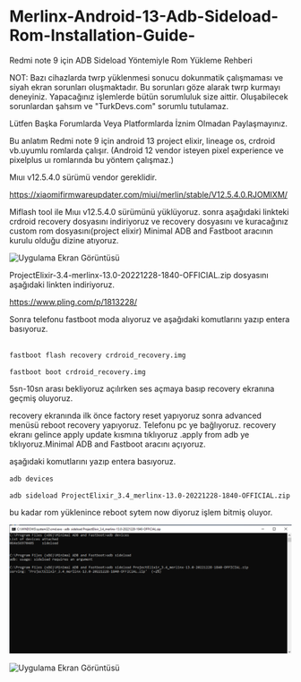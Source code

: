 # Merlinx-Android-13-Adb-Sideload-Rom-Installation-Guide-

Redmi note 9 için ADB Sideload Yöntemiyle Rom Yükleme Rehberi

NOT: Bazı cihazlarda twrp yüklenmesi sonucu dokunmatik çalışmaması ve siyah ekran sorunları oluşmaktadır. Bu sorunları göze alarak twrp kurmayı deneyiniz.
Yapacağınız işlemlerde bütün sorumluluk size aittir. Oluşabilecek sorunlardan şahsım ve "TurkDevs.com" sorumlu tutulamaz.


Lütfen Başka Forumlarda Veya Platformlarda İznim Olmadan Paylaşmayınız.

Bu anlatım Redmi note 9 için android 13 project elixir, lineage os, crdroid vb.uyumlu romlarda çalışır.
(Android 12 vendor isteyen pixel experience ve pixelplus uı romlarında bu yöntem çalışmaz.)

Mıuı v12.5.4.0 sürümü vendor gereklidir.

https://xiaomifirmwareupdater.com/miui/merlin/stable/V12.5.4.0.RJOMIXM/

Miflash tool ile Mıuı v12.5.4.0 sürümünü yüklüyoruz. sonra aşağıdaki linkteki crdroid recovery dosyasını indiriyoruz ve recovery dosyasını ve kuracağınız custom rom dosyasını(project elixir) Minimal ADB and Fastboot aracının kurulu olduğu dizine atıyoruz.

![Uygulama Ekran Görüntüsü](https://i.hizliresim.com/efatzgd.PNG)

ProjectElixir-3.4-merlinx-13.0-20221228-1840-OFFICIAL.zip dosyasını aşağıdaki linkten indiriyoruz.

https://www.pling.com/p/1813228/


Sonra telefonu fastboot moda alıyoruz ve aşağıdaki komutlarını yazıp entera basıyoruz.


```

fastboot flash recovery crdroid_recovery.img

```

```
fastboot boot crdroid_recovery.img

```
5sn-10sn arası bekliyoruz açılırken ses açmaya basıp recovery ekranına geçmiş oluyoruz.

recovery ekranında ilk önce factory reset yapıyoruz sonra advanced menüsü reboot recovery yapıyoruz. Telefonu pc ye bağlıyoruz.
recovery ekranı gelince apply update kısmına tıklıyoruz .apply from adb ye tıklıyoruz.Minimal ADB and Fastboot aracını açıyoruz.

aşağıdaki komutlarını yazıp entera basıyoruz.



```
adb devices
```

```
adb sideload ProjectElixir_3.4_merlinx-13.0-20221228-1840-OFFICIAL.zip
```

bu kadar rom yüklenince reboot sytem now diyoruz işlem bitmiş oluyor.

![Uygulama Ekran Görüntüsü](https://github.com/onur5488/Merlinx-Android-13-Adb-Sideload-Rom-Installation-Guide-/blob/main/adb.PNG)

![Uygulama Ekran Görüntüsü](https://www.hizliresim.com/pfcce0j)

